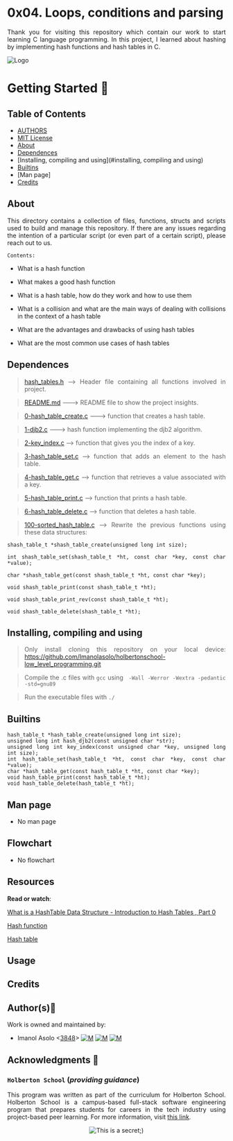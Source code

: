 # 0x04. Loops, conditions and parsing 

<div style="text-align: justify">

Thank you for visiting this repository which contain our work to start learning C language programming. In this project, I learned about hashing by implementing hash functions and hash tables in C.	


![Logo](https://www.howtogeek.com/wp-content/uploads/2021/05/laptop-with-terminal-big.png?height=200p&trim=2,2,2,50)

# Getting Started :running:
<div style="text-align: justify">

## Table of Contents
* [AUTHORS](./AUTHORS)
* [MIT License](./LICENSE)
* [About](#about)
* [Dependences](#dependences)
* [Installing, compiling and using](#installing, compiling and using)
* [Builtins](#builtins)
* [Man page]
* [Credits](#credits)

## About
This directory contains a collection of files, functions, structs and scripts used to build and manage this repository. If there are any issues regarding the intention of a particular script (or even part of a certain script), please reach out to us.
	
	Contents:

- What is a hash function

- What makes a good hash function

- What is a hash table, how do they work and how to use them

- What is a collision and what are the main ways of dealing with collisions in the context of a hash table

- What are the advantages and drawbacks of using hash tables

- What are the most common use cases of hash tables
	
## Dependences 
	
> [hash_tables.h](https://github.com/Imanolasolo/holbertonschool-low_level_programming/blob/main/0x18-dynamic_libraries/main.h) --> Header file containing all functions involved in project.

> [README.md](https://github.com/Imanolasolo/holbertonschool-low_level_programming/blob/main/0x18-dynamic_libraries/README.md) ---> README file to show the project insights. 

>[0-hash_table_create.c](https://github.com/Imanolasolo/holbertonschool-low_level_programming/blob/main/0x18-dynamic_libraries/libdynamic.so) ---> function that creates a hash table.

>[1-djb2.c](https://github.com/Imanolasolo/holbertonschool-higher_level_programming/blob/master/0x04-python-more_data_structures/2-uniq_add.py) ---> hash function implementing the djb2 algorithm.

>[2-key_index.c]() --> function that gives you the index of a key.

>[3-hash_table_set.c]() --> function that adds an element to the hash table.

>[4-hash_table_get.c]() --> function that retrieves a value associated with a key.

>[5-hash_table_print.c]() --> function that prints a hash table.

>[6-hash_table_delete.c]() --> function that deletes a hash table. 

>[100-sorted_hash_table.c]() --> Rewrite the previous functions using these data structures:

```
shash_table_t *shash_table_create(unsigned long int size);

int shash_table_set(shash_table_t *ht, const char *key, const char *value);

char *shash_table_get(const shash_table_t *ht, const char *key);

void shash_table_print(const shash_table_t *ht);

void shash_table_print_rev(const shash_table_t *ht);

void shash_table_delete(shash_table_t *ht);
```

## Installing, compiling and using
	
> Only install cloning this repository on your local device:  https://github.com/Imanolasolo/holbertonschool-low_level_programming.git
	
> Compile the .c files with `gcc` using ` -Wall -Werror -Wextra -pedantic -std=gnu89`
	
> Run the executable files with `./` 

## Builtins
```
hash_table_t *hash_table_create(unsigned long int size);
unsigned long int hash_djb2(const unsigned char *str);
unsigned long int key_index(const unsigned char *key, unsigned long int size);
int hash_table_set(hash_table_t *ht, const char *key, const char *value);
char *hash_table_get(const hash_table_t *ht, const char *key);
void hash_table_print(const hash_table_t *ht);
void hash_table_delete(hash_table_t *ht);

```
		
## Man page

-  No man page

## Flowchart
	
- No flowchart

## Resources

**Read or watch**:

[What is a HashTable Data Structure - Introduction to Hash Tables , Part 0](https://intranet.hbtn.io/rltoken/uodWZz-2jyHReOeToaLNdQ)

[Hash function](https://intranet.hbtn.io/rltoken/YiFi_oMjd9cZ4VepsS2RKQ)

[Hash table](https://intranet.hbtn.io/rltoken/Kswyyb1f2JY3dn-3TEckUQ)


## Usage



## Credits

## Author(s):blue_book:

Work is owned and maintained by:
* Imanol Asolo <[3848](mailto:3848@holbertonschool.com)> [![M](https://upload.wikimedia.org/wikipedia/commons/thumb/9/91/Octicons-mark-github.svg/25px-Octicons-mark-github.svg.png)](https://github.com/Imanolasolo) [![M](https://upload.wikimedia.org/wikipedia/fr/thumb/c/c8/Twitter_Bird.svg/25px-Twitter_Bird.svg.png)](https://twitter.com/jjusturi) [![M](https://upload.wikimedia.org/wikipedia/commons/thumb/c/ca/LinkedIn_logo_initials.png/25px-LinkedIn_logo_initials.png)](https://www.linkedin.com/in/imanol-asolo-5ba9b42a/)


## Acknowledgments :mega: 

### **`Holberton School`** (*providing guidance*)
This program was written as part of the curriculum for Holberton School.
Holberton School is a campus-based full-stack software engineering program
that prepares students for careers in the tech industry using project-based
peer learning. For more information, visit [this link](https://www.holbertonschool.com/).
<p align="center">
	<img src="https://assets.website-files.com/6105315644a26f77912a1ada/610540e8b4cd6969794fe673_Holberton_School_logo-04-04.svg" alt="This is a secret;)">
</p>
